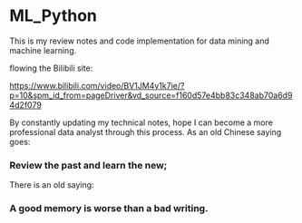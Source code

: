 # ML_Python

This is my review notes and code implementation for data mining and machine learning.

flowing the Bilibili site:

https://www.bilibili.com/video/BV1JM4y1k7ie/?p=10&spm_id_from=pageDriver&vd_source=f160d57e4bb83c348ab70a6d94d2f079

By constantly updating my technical notes, hope I can become a more professional data analyst through this process. 
As an old Chinese saying goes: 

### Review the past and learn the new;


There is an old saying: 

### A good memory is worse than a bad writing.
 
